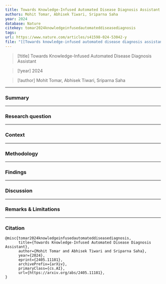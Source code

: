 ```yaml
---
title: Towards Knowledge-Infused Automated Disease Diagnosis Assistant
authors: Mohit Tomar, Abhisek Tiwari, Sriparna Saha
year: 2024
database: Nature
citekey: tomar2024knowledgeinfusedautomateddiseasediagnosis
tags: 
url: https://www.nature.com/articles/s41598-024-53042-y
file: "[[Towards knowledge-infused automated disease diagnosis assistant.pdf]]"
---
```


>[!title]
Towards Knowledge-Infused Automated Disease Diagnosis Assistant

>[!year]
2024

>[!author]
Mohit Tomar, Abhisek Tiwari, Sriparna Saha


------------------------------------

### Summary


------------------------------------

### Research question


------------------------------------

### Context


------------------------------------

### Methodology


------------------------------------

### Findings


------------------------------------

### Discussion


------------------------------------

### Remarks & Limitations


------------------------------------

### Citation

```
@misc{tomar2024knowledgeinfusedautomateddiseasediagnosis,
      title={Towards Knowledge-Infused Automated Disease Diagnosis Assistant}, 
      author={Mohit Tomar and Abhisek Tiwari and Sriparna Saha},
      year={2024},
      eprint={2405.11181},
      archivePrefix={arXiv},
      primaryClass={cs.AI},
      url={https://arxiv.org/abs/2405.11181}, 
}
```